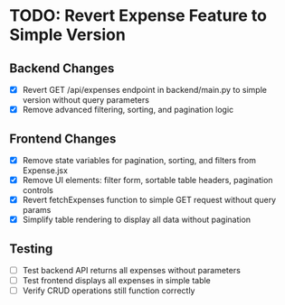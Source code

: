 # TODO: Revert Expense Feature to Simple Version

## Backend Changes
- [x] Revert GET /api/expenses endpoint in backend/main.py to simple version without query parameters
- [x] Remove advanced filtering, sorting, and pagination logic

## Frontend Changes
- [x] Remove state variables for pagination, sorting, and filters from Expense.jsx
- [x] Remove UI elements: filter form, sortable table headers, pagination controls
- [x] Revert fetchExpenses function to simple GET request without query params
- [x] Simplify table rendering to display all data without pagination

## Testing
- [ ] Test backend API returns all expenses without parameters
- [ ] Test frontend displays all expenses in simple table
- [ ] Verify CRUD operations still function correctly
